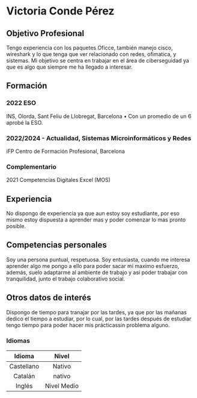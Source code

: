# **Victoria Conde Pérez**
## Objetivo Profesional
Tengo experiencia con los paquetes Oficce, también manejo cisco, wireshark
y lo que tenga que ver relacionado con redes, ofimatica, y sistemas. 
Mi objetivo se centra en trabajar en el área de ciberseguidad ya que es algo 
que siempre me ha llegado a interesar.

## Formación
### 2022 ESO
INS, Olorda, Sant Feliu de Llobregat, Barcelona
• Con un promedio de un 6 aprobé la ESO.
### 2022/2024 - Actualidad, Sistemas Microinformáticos y Redes
 iFP Centro de Formación Profesional, Barcelona

### Complementario
2021 Competencias Digitales Excel (MOS)
 

## Experiencia
No dispongo de experiencia ya que aun estoy soy estudiante,
por eso mismo estoy dispuesta a aprender mas y poder comenzar
lo mas pronto posible.

## Competencias personales
Soy una persona puntual, respetuosa. Soy entusiasta, cuando
me interesa aprender algo me pongo a ello para poder sacar
mi maximo esfuerzo, además, suelo adaptarme al ambiente
de trabajo y así poder trabajar con tranquilidad, junto
el trabajo colaborativo social.

## Otros datos de interés
Dispongo de tiempo para tranajar por las tardes, ya que por
las mañanas dedico el tiempo a estudiar, por lo cual, por las 
tardes después de estudiar tengo tiempo para poder hacer mis
prácticassin problema alguno.


### Idiomas
| Idioma | Nivel |
|:---:|   :---:|
|Castellano | Nativo|
|Catalán| nativo |
|Inglés| Nivel Medio|
